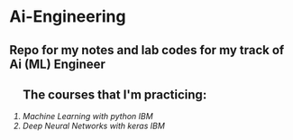 # Ai-Engineering
<h2>Repo for my notes and lab codes for my track of Ai (ML) Engineer</h2>
<ol><h2>The courses that I'm practicing:</h2>
<i>
<li>Machine Learning with python IBM</li>
<li>Deep Neural Networks with keras IBM</li>
</i>
</ol>
